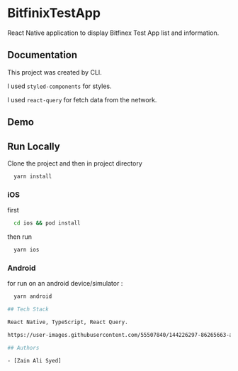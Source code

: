 # BitfinixTestApp

React Native application to display Bitfinex Test App list and information.

## Documentation

This project was created by CLI.

I used `styled-components` for styles.

I used `react-query` for fetch data from the network.

## Demo

## Run Locally

Clone the project and then in project directory

```bash
  yarn install
```

### iOS

first

```bash
  cd ios && pod install
```

then run

```bash
  yarn ios
```

### Android

for run on an android device/simulator :

```bash
  yarn android

## Tech Stack

React Native, TypeScript, React Query.

https://user-images.githubusercontent.com/55507840/144226297-86265663-a419-4dd8-81fb-616efb76f0cd.jpeg

## Authors

- [Zain Ali Syed]


```
